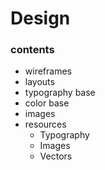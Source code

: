# Design
### contents
* wireframes
* layouts
* typography base
* color base
* images
* resources
    * Typography
    * Images
    * Vectors
